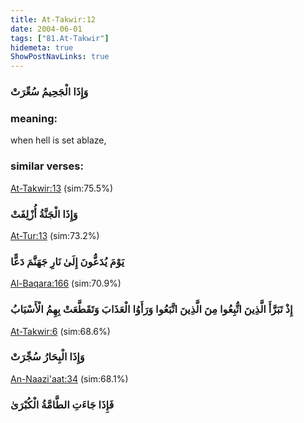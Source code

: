 ```yaml
---
title: At-Takwir:12
date: 2004-06-01
tags: ["81.At-Takwir"]
hidemeta: true 
ShowPostNavLinks: true 
---
```

### وَإِذَا الْجَحِيمُ سُعِّرَتْ
### meaning: 
when hell is set ablaze,
### similar verses: 

[At-Takwir:13](/81/13) (sim:75.5%)

### وَإِذَا الْجَنَّةُ أُزْلِفَتْ

[At-Tur:13](/52/13) (sim:73.2%)

### يَوْمَ يُدَعُّونَ إِلَىٰ نَارِ جَهَنَّمَ دَعًّا

[Al-Baqara:166](/2/166) (sim:70.9%)

### إِذْ تَبَرَّأَ الَّذِينَ اتُّبِعُوا مِنَ الَّذِينَ اتَّبَعُوا وَرَأَوُا الْعَذَابَ وَتَقَطَّعَتْ بِهِمُ الْأَسْبَابُ

[At-Takwir:6](/81/6) (sim:68.6%)

### وَإِذَا الْبِحَارُ سُجِّرَتْ

[An-Naazi'aat:34](/79/34) (sim:68.1%)

### فَإِذَا جَاءَتِ الطَّامَّةُ الْكُبْرَىٰ
